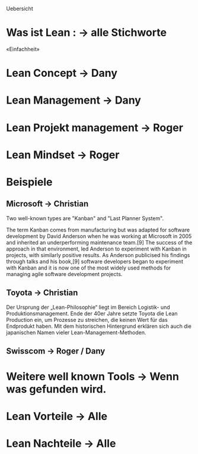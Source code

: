 Uebersicht


# Was ist Lean : -> alle Stichworte

«Einfachheit»

# Lean Concept -> Dany 


# Lean Management -> Dany

# Lean Projekt management -> Roger

# Lean Mindset -> Roger

# Beispiele
## Microsoft -> Christian 

Two well-known types are "Kanban" and "Last Planner System".

The term Kanban comes from manufacturing but was adapted for software development by David Anderson when he was working at Microsoft in 2005 and inherited an underperforming maintenance team.[9] The success of the approach in that environment, led Anderson to experiment with Kanban in projects, with similarly positive results. As Anderson publicised his findings through talks and his book,[9] software developers began to experiment with Kanban and it is now one of the most widely used methods for managing agile software development projects.

## Toyota -> Christian

Der Ursprung der „Lean-Philosophie“ liegt im Bereich Logistik- und Produktionsmanagement. Ende der 40er Jahre setzte Toyota die Lean Production ein, um Prozesse zu streichen, die keinen Wert für das Endprodukt haben. Mit dem historischen Hintergrund erklären sich auch die japanischen Namen vieler Lean-Management-Methoden.

## Swisscom -> Roger / Dany


# Weitere well known Tools -> Wenn was gefunden wird.



# Lean Vorteile -> Alle 


# Lean Nachteile -> Alle 


